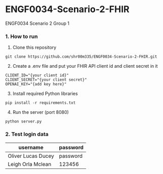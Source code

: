 # ENGF0034-Scenario-2-FHIR
ENGF0034 Scenario 2 Group 1

### 1. How to run
1. Clone this repository
```
git clone https://github.com/shr00m335/ENGF0034-Scenario-2-FHIR.git
```
2. Create a .env file and put your FHIR API client id and client secret in it
```
CLIENT_ID="{your client id}"
CLIENT_SECRET="{your client secret}"
OPENAI_KEY="{add key here}"
```
3. Install required Python libraries
```
pip install -r requirements.txt
```
4. Run the server (port 8080)
```
python server.py
```

### 2. Test login data

|username|password|
|-|-|
|Oliver Lucas Ducey|password|
|Leigh Orla Mclean|123456|
